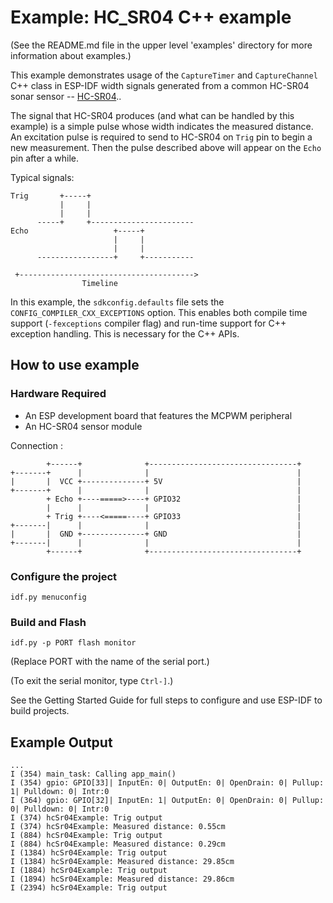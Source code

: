 # Example: HC_SR04 C++ example

(See the README.md file in the upper level 'examples' directory for more information about examples.)

This example demonstrates usage of the `CaptureTimer` and `CaptureChannel` C++ class in ESP-IDF width signals generated from a common HC-SR04 sonar sensor -- [HC-SR04](https://www.sparkfun.com/products/15569)..

The signal that HC-SR04 produces (and what can be handled by this example) is a simple pulse whose width indicates the measured distance. An excitation pulse is required to send to HC-SR04 on `Trig` pin to begin a new measurement. Then the pulse described above will appear on the `Echo` pin after a while.

Typical signals:

```
Trig       +-----+
           |     |
           |     |
      -----+     +-----------------------
Echo                   +-----+
                       |     |
                       |     |
      -----------------+     +-----------

 +--------------------------------------->
                Timeline
```

In this example, the `sdkconfig.defaults` file sets the `CONFIG_COMPILER_CXX_EXCEPTIONS` option. 
This enables both compile time support (`-fexceptions` compiler flag) and run-time support for C++ exception handling.
This is necessary for the C++ APIs.

## How to use example

### Hardware Required

* An ESP development board that features the MCPWM peripheral
* An HC-SR04 sensor module

Connection :

```
        +------+              +---------------------------------+
+-------+      |              |                                 |
|       |  VCC +--------------+ 5V                              |
+-------+      |              |                                 |
        + Echo +----=====>----+ GPIO32                          |
        |      |              |                                 |
        + Trig +----<=====----+ GPIO33                          |
+-------|      |              |                                 |
|       |  GND +--------------+ GND                             |
+-------|      |              |                                 |
        +------+              +---------------------------------+
```
### Configure the project

```
idf.py menuconfig
```

### Build and Flash

```
idf.py -p PORT flash monitor
```

(Replace PORT with the name of the serial port.)

(To exit the serial monitor, type ``Ctrl-]``.)

See the Getting Started Guide for full steps to configure and use ESP-IDF to build projects.

## Example Output

```
...
I (354) main_task: Calling app_main()
I (354) gpio: GPIO[33]| InputEn: 0| OutputEn: 0| OpenDrain: 0| Pullup: 1| Pulldown: 0| Intr:0 
I (364) gpio: GPIO[32]| InputEn: 1| OutputEn: 0| OpenDrain: 0| Pullup: 0| Pulldown: 0| Intr:0 
I (374) hcSr04Example: Trig output
I (374) hcSr04Example: Measured distance: 0.55cm
I (884) hcSr04Example: Trig output
I (884) hcSr04Example: Measured distance: 0.29cm
I (1384) hcSr04Example: Trig output
I (1384) hcSr04Example: Measured distance: 29.85cm
I (1884) hcSr04Example: Trig output
I (1894) hcSr04Example: Measured distance: 29.86cm
I (2394) hcSr04Example: Trig output
```

